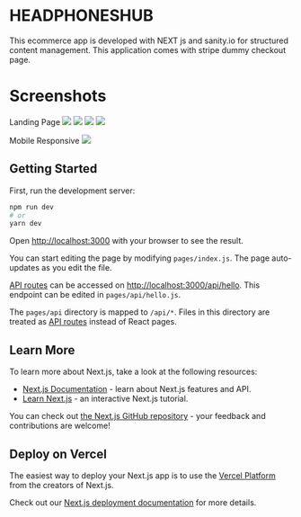 # HEADPHONESHUB

This ecommerce app is developed with NEXT js and sanity.io for structured content management. This application comes with stripe dummy checkout page.

# Screenshots
Landing Page
<img src="https://res.cloudinary.com/decoderinstaclone/image/upload/v1655581584/Screenshot_462_bezmhk.png" />
<img src="https://res.cloudinary.com/decoderinstaclone/image/upload/v1655581584/Screenshot_463_frvagt.png" />
<img src="https://res.cloudinary.com/decoderinstaclone/image/upload/v1655581584/Screenshot_464_ajv6ar.png" />
<img src="https://res.cloudinary.com/decoderinstaclone/image/upload/v1655581583/Screenshot_465_p7yne8.png" />

Mobile Responsive
<img src="https://res.cloudinary.com/decoderinstaclone/image/upload/v1655581584/Screenshot_466_cfb2mk.png" />
## Getting Started

First, run the development server:

```bash
npm run dev
# or
yarn dev
```

Open [http://localhost:3000](http://localhost:3000) with your browser to see the result.

You can start editing the page by modifying `pages/index.js`. The page auto-updates as you edit the file.

[API routes](https://nextjs.org/docs/api-routes/introduction) can be accessed on [http://localhost:3000/api/hello](http://localhost:3000/api/hello). This endpoint can be edited in `pages/api/hello.js`.

The `pages/api` directory is mapped to `/api/*`. Files in this directory are treated as [API routes](https://nextjs.org/docs/api-routes/introduction) instead of React pages.

## Learn More

To learn more about Next.js, take a look at the following resources:

- [Next.js Documentation](https://nextjs.org/docs) - learn about Next.js features and API.
- [Learn Next.js](https://nextjs.org/learn) - an interactive Next.js tutorial.

You can check out [the Next.js GitHub repository](https://github.com/vercel/next.js/) - your feedback and contributions are welcome!

## Deploy on Vercel

The easiest way to deploy your Next.js app is to use the [Vercel Platform](https://vercel.com/new?utm_medium=default-template&filter=next.js&utm_source=create-next-app&utm_campaign=create-next-app-readme) from the creators of Next.js.

Check out our [Next.js deployment documentation](https://nextjs.org/docs/deployment) for more details.

